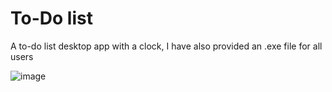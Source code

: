 # To-Do list
A to-do list desktop app with a clock, I have also provided an .exe file for all users 

![image](https://github.com/sefi0609/Python-Apps/assets/81361291/e176372e-93a5-4307-b5e6-389c31a57570)

